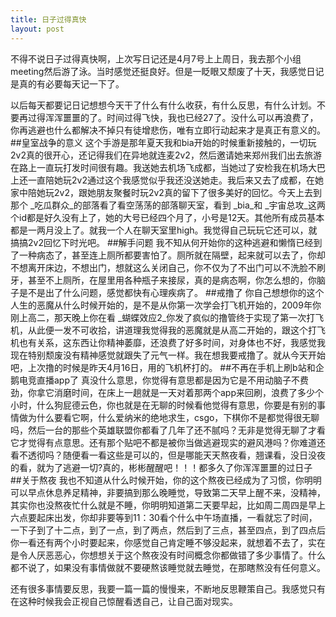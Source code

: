 ```yaml
---
title: 日子过得真快
layout: post
---
```

不得不说日子过得真快啊，上次写日记还是4月7号上上周日，我去那个小组meeting然后游了泳。当时感觉还挺良好。但是一眨眼又颓废了十天，我感觉日记是真的有必要每天记一下了。

以后每天都要记日记想想今天干了什么有什么收获，有什么反思，有什么计划。不要再过得浑浑噩噩的了。时间过得飞快，我也已经27了。没什么可以再浪费了，你再逃避也什么都解决不掉只有徒增悲伤，唯有立即行动起来才是真正有意义的。
##皇室战争的意义
这个手游是那年夏天我和bia开始的时候重新接触的，一切玩2v2真的很开心，还记得我们在异地就连麦2v2，然后邀请她来郑州我们出去旅游在路上一直玩打发时间很有趣。我送她去机场飞成都，当她过了安检我在机场大巴上还一直陪她玩2v2通过这个我感觉似乎我还没送她走。我后来又去了成都，在她家中陪她玩2v2，跟她朋友聚餐时玩2v2真的留下了很多美好的回忆。今天上去到那个 _吃瓜群众_的部落看了看空荡荡的部落聊天室，看到 _bia_和 _宇宙总攻_这两个id都是好久没有上了，她的大号已经四个月了，小号是12天。其他所有成员基本都是一两月没上了。就我一个人在聊天室里high。我觉得自己玩玩它还可以，就搞搞2v2回忆下时光吧。
##解手问题
我不知从何开始你的这种逃避和懒惰已经到了一种病态了，甚至连上厕所都要害怕了。厕所就在隔壁，起来就可以去了，你却不想离开床边，不想出门，想就这么关闭自己，你不仅为了不出门可以不洗脸不刷牙，甚至不上厕所，在屋里用各种瓶子来接尿，真的是病态啊，你怎么想的，你脑子是不是出了什么问题，感觉都快有心理疾病了。
##戒撸了
你自己想想你的这个人生的恶魔从什么时候开始的，是不是从你第一次学会打飞机开始的，2009年你刚上高二，那天晚上你在看 _蝴蝶效应2_你发了疯似的撸管终于实现了第一次打飞机，从此便一发不可收拾，讲道理我觉得我的恶魔就是从高二开始的，跟这个打飞机也有关系，这东西让你精神萎靡，还浪费了好多时间，对身体也不好，我感觉我现在特别颓废没有精神感觉就跟失了元气一样。我在想我要戒撸了。就从今天开始吧，上次撸的时候是昨天4月16日，用的飞机杯打的。
##不再在手机上刷b站和企鹅电竞直播app了
真没什么意思，你觉得有意思都是因为它是不用动脑子不费劲，你拿它消磨时间，在床上一趟就是一天对着那两个app来回刷，浪费了多少个小时，什么狗屁德云色，你也就是在无聊的时候看他觉得有意思，你要是有别的事情做为什么要看它啊，什么爱纳米的绝地求生，csgo，下棋你不是都觉得很无聊吗，然后一台的那些个英雄联盟你都看了几年了还不腻吗？无非是觉得无聊了才看它才觉得有点意思。还有那个贴吧不都是被你当做逃避现实的避风港吗？你难道还看不透彻吗？随便看一看这些是可以的，但是哪能天天熬夜看，翘课看，没日没夜的看，就为了逃避一切?真的，彬彬醒醒吧！！！都多久了你浑浑噩噩的过日子
##关于熬夜
我也不知道从什么时候开始，你的这个熬夜已经成为了习惯，你明明可以早点休息养足精神，非要搞到那么晚睡觉，导致第二天早上醒不来，没精神，其实你也没熬夜忙什么就是不睡，你明明知道第二天要早起，比如周二周四是早上六点要起床出发，你却非要等到11：30看个什么中午场直播，一看就忘了时间，一下子到了十二点，到了一点，到了两点，然后到了三点，甚至四点，到了四点后你一看还有两个小时要起来，你感觉自己肯定睡不够没起来，就想着不去了，实在是令人厌恶恶心，你想想关于这个熬夜没有时间概念你都做错了多少事情了。什么都不说了，如果没有事情做就不要硬熬该睡觉就去睡觉，在那瞎熬没有任何意义。

还有很多事情要反思，我要一篇一篇的慢慢来，不断地反思鞭策自己。我感觉只有在这种时候我会正视自己惊醒看透自己，让自己面对现实。
